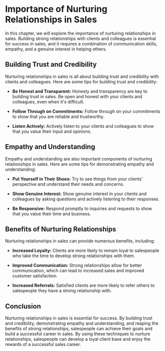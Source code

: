 Importance of Nurturing Relationships in Sales
==================================================================================

In this chapter, we will explore the importance of nurturing relationships in sales. Building strong relationships with clients and colleagues is essential for success in sales, and it requires a combination of communication skills, empathy, and a genuine interest in helping others.

Building Trust and Credibility
------------------------------

Nurturing relationships in sales is all about building trust and credibility with clients and colleagues. Here are some tips for building trust and credibility:

* **Be Honest and Transparent:** Honesty and transparency are key to building trust in sales. Be open and honest with your clients and colleagues, even when it's difficult.

* **Follow Through on Commitments:** Follow through on your commitments to show that you are reliable and trustworthy.

* **Listen Actively:** Actively listen to your clients and colleagues to show that you value their input and opinions.

Empathy and Understanding
-------------------------

Empathy and understanding are also important components of nurturing relationships in sales. Here are some tips for demonstrating empathy and understanding:

* **Put Yourself in Their Shoes:** Try to see things from your clients' perspective and understand their needs and concerns.

* **Show Genuine Interest:** Show genuine interest in your clients and colleagues by asking questions and actively listening to their responses.

* **Be Responsive:** Respond promptly to inquiries and requests to show that you value their time and business.

Benefits of Nurturing Relationships
-----------------------------------

Nurturing relationships in sales can provide numerous benefits, including:

* **Increased Loyalty:** Clients are more likely to remain loyal to salespeople who take the time to develop strong relationships with them.

* **Improved Communication:** Strong relationships allow for better communication, which can lead to increased sales and improved customer satisfaction.

* **Increased Referrals:** Satisfied clients are more likely to refer others to salespeople they have a strong relationship with.

Conclusion
----------

Nurturing relationships in sales is essential for success. By building trust and credibility, demonstrating empathy and understanding, and reaping the benefits of strong relationships, salespeople can achieve their goals and build a successful career in sales. By using these techniques to nurture relationships, salespeople can develop a loyal client base and enjoy the rewards of a successful sales career.

